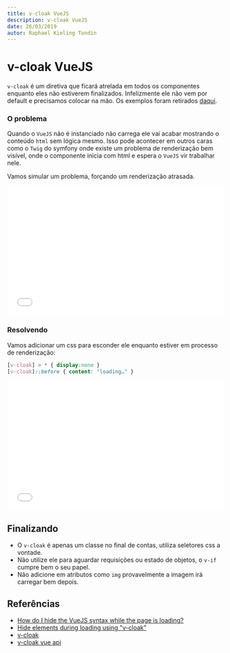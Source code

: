 ```yaml
---
title: v-cloak VueJS
description: v-cloak VueJS
date: 26/03/2019
autor: Raphael Kieling Tondin
---
```


# v-cloak VueJS

<description-post/>

`v-cloak` é um diretiva que ficará atrelada em todos os componentes enquanto eles não estiverem finalizados. Infelizmente ele não vem por default e precisamos colocar na mão. Os exemplos foram retirados [daqui](https://medium.com/vuejs-tips/v-cloak-45a05da28dc4).

### O problema

Quando o `VueJS` não é instanciado não carrega ele vai acabar mostrando o conteúdo `html` sem lógica mesmo. Isso pode acontecer em outros caras como o `Twig` do symfony onde existe um problema de renderização bem visível, onde o componente inicia com html e espera o `VueJS` vir trabalhar nele. 

Vamos simular um problema, forçando um renderização atrasada.

<iframe width="100%" height="300" src="//jsfiddle.net/neves/ykepd525/embedded/html,result/" allowfullscreen="allowfullscreen" allowpaymentrequest frameborder="0"></iframe>

### Resolvendo

Vamos adicionar um css para esconder ele enquanto estiver em processo de renderização:

```css
[v-cloak] > * { display:none }
[v-cloak]::before { content: "loading…" }
```

<iframe width="100%" height="300" src="//jsfiddle.net/4f7ae11y/embedded/html,result/" allowfullscreen="allowfullscreen" allowpaymentrequest frameborder="0"></iframe>


## Finalizando

- O `v-cloak` é apenas um classe no final de contas, utiliza seletores css a vontade.
- Não utilize ele para aguardar requisições ou estado de objetos, o `v-if` cumpre bem o seu papel.
- Não adicione em atributos como `img` provavelmente a imagem irá carregar bem depois.


## Referências

- [How do I hide the VueJS syntax while the page is loading?](https://stackoverflow.com/questions/36186831/how-do-i-hide-the-vuejs-syntax-while-the-page-is-loading)
- [Hide elements during loading using "v-cloak"](http://vuetips.com/v-cloak-directive-hides-html-on-startup)
- [v-cloak](https://medium.com/vuejs-tips/v-cloak-45a05da28dc4)
- [v-cloak vue api](https://vuejs.org/v2/api/#v-cloak)